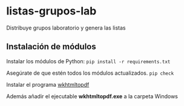 # listas-grupos-lab
Distribuye grupos laboratorio y genera las listas

## Instalación de módulos

Instalar los módulos de Python: `pip install -r requirements.txt`

Asegúrate de que estén todos los módulos actualizados. `pip check`

Instalar el programa [wkhtmltopdf](https://wkhtmltopdf.org/downloads.html)

Además añadir el ejecutable **wkhtmltopdf.exe** a la carpeta Windows